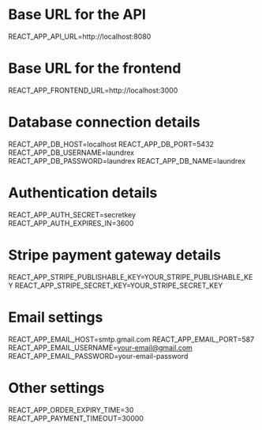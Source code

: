 # Base URL for the API

REACT_APP_API_URL=http://localhost:8080

# Base URL for the frontend

REACT_APP_FRONTEND_URL=http://localhost:3000

# Database connection details

REACT_APP_DB_HOST=localhost
REACT_APP_DB_PORT=5432
REACT_APP_DB_USERNAME=laundrex
REACT_APP_DB_PASSWORD=laundrex
REACT_APP_DB_NAME=laundrex

# Authentication details

REACT_APP_AUTH_SECRET=secretkey
REACT_APP_AUTH_EXPIRES_IN=3600

# Stripe payment gateway details

REACT_APP_STRIPE_PUBLISHABLE_KEY=YOUR_STRIPE_PUBLISHABLE_KEY
REACT_APP_STRIPE_SECRET_KEY=YOUR_STRIPE_SECRET_KEY

# Email settings

REACT_APP_EMAIL_HOST=smtp.gmail.com
REACT_APP_EMAIL_PORT=587
REACT_APP_EMAIL_USERNAME=your-email@gmail.com
REACT_APP_EMAIL_PASSWORD=your-email-password

# Other settings

REACT_APP_ORDER_EXPIRY_TIME=30
REACT_APP_PAYMENT_TIMEOUT=30000
